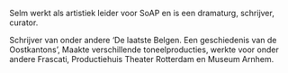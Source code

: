 Selm werkt als artistiek leider voor SoAP en is een dramaturg, schrijver, curator.

Schrijver van onder andere ‘De laatste Belgen. Een geschiedenis van de Oostkantons’,  Maakte verschillende toneelproducties, werkte voor onder andere Frascati, Productiehuis Theater Rotterdam en Museum Arnhem.
